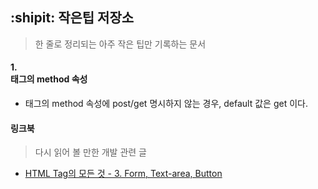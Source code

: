 ## :shipit: 작은팁 저장소
  > 한 줄로 정리되는 아주 작은 팁만 기록하는 문서

 #### 1. <form> 태그의 method 속성
 - <form> 태그의 method 속성에 post/get 명시하지 않는 경우, default 값은 get 이다.

 #### 링크북
  > 다시 읽어 볼 만한 개발 관련 글

 - [HTML Tag의 모든 것 - 3. Form, Text-area, Button](https://devdoggo.netlify.com/post/web/html_css/html_3/)
